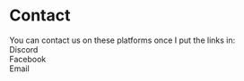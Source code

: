 # Contact
You can contact us on these platforms once I put the links in:  
Discord  
Facebook  
Email